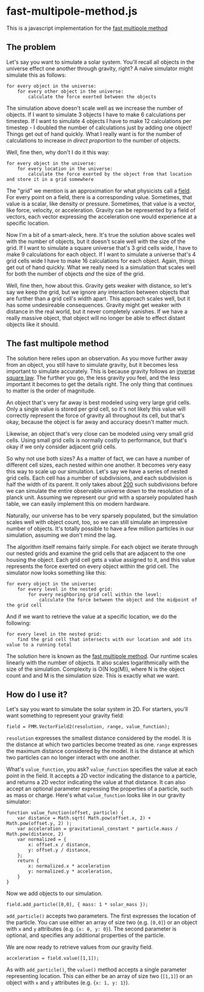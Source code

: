 # fast-multipole-method.js
This is a javascript implementation for the [fast multipole method](https://en.wikipedia.org/wiki/Fast_multipole_method)

## The problem
Let's say you want to simulate a solar system. You'll recall all objects in the universe effect one another through gravity, right? A naïve simulator might simulate this as follows:

    for every object in the universe:
    	for every other object in the universe:
    		calculate the force exerted between the objects

The simulation above doesn't scale well as we increase the number of objects. If I want to simulate 3 objects I have to make 6 calculations per timestep. If I want to simulate 4 objects I have to make 12 calculations per timestep - I doubled the number of calculations just by adding one object! Things get out of hand quickly. What I really want is for the number of calculations to increase *in direct proportion* to the number of objects.

Well, fine then, why don't I do it this way:

    for every object in the universe:
    	for every location in the universe:
    		calculate the force exerted by the object from that location and store it in a grid somewhere
    
The "grid" we mention is an approximation for what physicists call a [field](https://en.wikipedia.org/wiki/Field_(physics)). For every point on a field, there is a corresponding value. Sometimes, that value is a scalar, like density or pressure. Sometimes, that value is a vector, like force, velocity, or acceleration. Gravity can be represented by a field of vectors, each vector expressing the acceleration one would experience at a specific location.

Now I'm a bit of a smart-aleck, here. It's true the solution above scales well with the number of objects, but it doesn't scale well with the size of the grid. If I want to simulate a square universe that's 3 grid cells wide, I have to make 9 calculations for each object. If I want to simulate a universe that's 4 grid cells wide I have to make 16 calculations for each object. Again, things get out of hand quickly. What we really need is a simulation that scales well for both the number of objects *and* the size of the grid.

Well, fine then, how about this. Gravity gets weaker with distance, so let's say we keep the grid, but we ignore any interaction between objects that are further than a grid cell's width apart. This approach scales well, but it has some undesireable consequences. Gravity might get weaker with distance in the real world, but it never completely vanishes. If we have a really massive object, that object will no longer be able to effect distant objects like it should.

## The fast multipole method
The solution here relies upon an observation. As you move further away from an object, you still have to simulate gravity, but it becomes less important to simulate accurately. This is because gravity follows an [inverse square law](https://en.wikipedia.org/wiki/Inverse-square_law). The further you go, the less gravity you feel, and the less important it becomes to get the details right. The only thing that continues to matter is the order of magnitude. 

An object that's very far away is best modeled using very large grid cells. Only a single value is stored per grid cell, so it's not likely this value will correctly represent the force of gravity all throughout its cell, but that's okay, because the object is far away and accuracy doesn't matter much. 

Likewise, an object that's very close can be modeled using very small grid cells. Using small grid cells is normally costly to performance, but that's okay if we only consider adjacent grid cells. 

So why not use both sizes? As a matter of fact, we can have a number of different cell sizes, each nested within one another. It becomes very easy this way to scale up our simulation. Let's say we have a series of nested grid cells. Each cell has a number of subdivisions, and each subdivision is half the width of its parent. It only takes about [200](http://www.wolframalpha.com/input/?i=log2+%28+%28diameter+of+the+universe%29+%2F+%28planck+length%29+%29) such subdivisions before we can simulate the entire observable universe down to the resolution of a planck unit. Assuming we represent our grid with a sparsely populated hash table, we can easily implement this on modern hardware. 

Naturally, our universe has to be very sparsely populated, but the simulation scales well with object count, too, so we can still simulate an impressive number of objects. It's totally possible to have a few million particles in our simulation, assuming we don't mind the lag. 

The algorithm itself remains fairly simple. For each object we iterate through our nested grids and examine the grid cells that are adjacent to the one housing the object. Each grid cell gets a value assigned to it, and this value represents the force exerted on every object within the grid cell. The simulator now looks something like this:

	for every object in the universe:
		for every level in the nested grid:
			for every neighboring grid cell within the level:
				calculate the force between the object and the midpoint of the grid cell

And if we want to retrieve the value at a specific location, we do the following:

	for every level in the nested grid:
		find the grid cell that intersects with our location and add its value to a running total

The solution here is known as the [fast multipole method](https://en.wikipedia.org/wiki/Fast_multipole_method). Our runtime scales linearly with the number of objects. It also scales logarithmically with the size of the simulation. Complexity is O(N log(M)), where N is the object count and and M is the simulation size. This is exactly what we want. 

## How do I use it?

Let's say you want to simulate the solar system in 2D. For starters, you'll want something to represent your gravity field: 

	field = FMM.VectorField2(resolution, range, value_function);

`resolution` expresses the smallest distance considered by the model. It is the distance at which two particles become treated as one. `range` expresses the maximum distance considered by the model. It is the distance at which two particles can no longer interact with one another.

What's `value_function`, you ask? `value_function` specifies the value at each point in the field. It accepts a 2D vector indicating the distance to a particle, and returns a 2D vector indicating the value at that distance. It can also accept an optional parameter expressing the properties of a particle, such as mass or charge. Here's what `value_function` looks like in our gravity simulator:

	function value_function(offset, particle) { 
		var distance = Math.sqrt( Math.pow(offset.x, 2) + Math.pow(offset.y, 2) );
		var acceleration = gravitational_constant * particle.mass / Math.pow(distance, 2)
		var normalized = {
			x: offset.x / distance,
			y: offset.y / distance,
		};
		return {
			x: normalized.x * acceleration
			y: normalized.y * acceleration,
		}
	}

Now we add objects to our simulation. 

	field.add_particle([0,0], { mass: 1 * solar_mass });

`add_particle()` accepts two parameters. The first expresses the location of the particle. You can use either an array of size two (e.g. `[0,0]`) or an object with `x` and `y` attributes (e.g. `{x: 0, y: 0}`). The second parameter is optional, and specifies any additional properties of the particle. 

We are now ready to retrieve values from our gravity field. 

	acceleration = field.value([1,1]);

As with `add_particle()`, the `value()` method accepts a single parameter representing location. This can either be an array of size two (`[1,1]`) or an object with `x` and `y` attributes (e.g. `{x: 1, y: 1}`).
